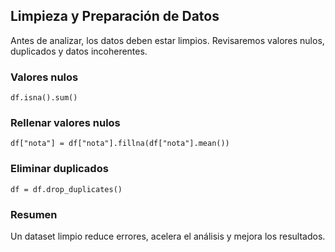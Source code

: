 <h2>
    <a id="limpieza" class="anchor" href="#limpieza" aria-hidden="true">
        <span aria-hidden="true" class="octicon octicon-link"></span>
    </a>Limpieza y Preparación de Datos
</h2>
<p>Antes de analizar, los datos deben estar limpios. Revisaremos valores nulos, duplicados y datos incoherentes.</p>

<h3>
    <a id="valores-nulos" class="anchor" href="#valores-nulos" aria-hidden="true">
        <span aria-hidden="true" class="octicon octicon-link"></span>
    </a>Valores nulos
</h3>
<pre><code>df.isna().sum()</code></pre>

<h3>
    <a id="rellenar" class="anchor" href="#rellenar" aria-hidden="true">
        <span aria-hidden="true" class="octicon octicon-link"></span>
    </a>Rellenar valores nulos
</h3>
<pre><code>df["nota"] = df["nota"].fillna(df["nota"].mean())</code></pre>

<h3>
    <a id="duplicados" class="anchor" href="#duplicados" aria-hidden="true">
        <span aria-hidden="true" class="octicon octicon-link"></span>
    </a>Eliminar duplicados
</h3>
<pre><code>df = df.drop_duplicates()</code></pre>

<h3>
    <a id="resumen" class="anchor" href="#resumen" aria-hidden="true">
        <span aria-hidden="true" class="octicon octicon-link"></span>
    </a>Resumen
</h3>
<p>Un dataset limpio reduce errores, acelera el análisis y mejora los resultados.</p>